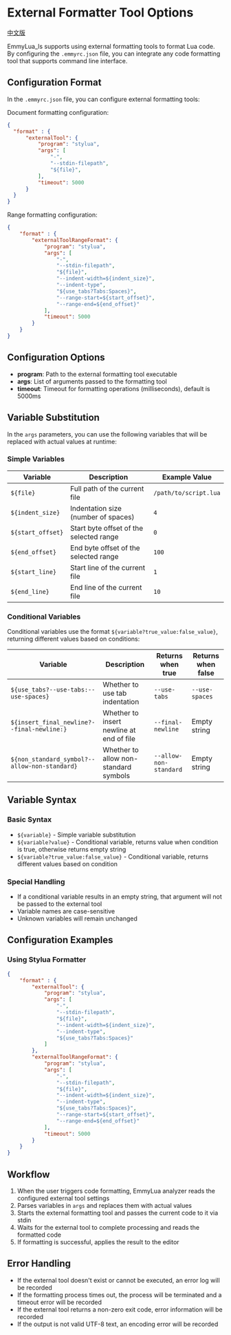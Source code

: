 # External Formatter Tool Options

[中文版](external_formatter_options_CN.md)

EmmyLua_ls supports using external formatting tools to format Lua code. By configuring the `.emmyrc.json` file, you can integrate any code formatting tool that supports command line interface.

## Configuration Format

In the `.emmyrc.json` file, you can configure external formatting tools:

Document formatting configuration:
```json
{
  "format" : {
      "externalTool": {
          "program": "stylua",
          "args": [
              "-",
              "--stdin-filepath",
              "${file}",
          ],
          "timeout": 5000
      }
  }
}

```
Range formatting configuration:
```json
{
    "format" : {
        "externalToolRangeFormat": {
            "program": "stylua",
            "args": [
                "-",
                "--stdin-filepath",
                "${file}",
                "--indent-width=${indent_size}",
                "--indent-type",
                "${use_tabs?Tabs:Spaces}",
                "--range-start=${start_offset}",
                "--range-end=${end_offset}"
            ],
            "timeout": 5000
        }
    }
}
```


## Configuration Options

- **program**: Path to the external formatting tool executable
- **args**: List of arguments passed to the formatting tool
- **timeout**: Timeout for formatting operations (milliseconds), default is 5000ms

## Variable Substitution

In the `args` parameters, you can use the following variables that will be replaced with actual values at runtime:

### Simple Variables

| Variable | Description | Example Value |
|----------|-------------|---------------|
| `${file}` | Full path of the current file | `/path/to/script.lua` |
| `${indent_size}` | Indentation size (number of spaces) | `4` |
| `${start_offset}` | Start byte offset of the selected range | `0` |
| `${end_offset}` | End byte offset of the selected range | `100` |
| `${start_line}` | Start line of the current file | `1` |
| `${end_line}` | End line of the current file | `10` |

### Conditional Variables

Conditional variables use the format `${variable?true_value:false_value}`, returning different values based on conditions:

| Variable | Description | Returns when true | Returns when false |
|----------|-------------|-------------------|-------------------|
| `${use_tabs?--use-tabs:--use-spaces}` | Whether to use tab indentation | `--use-tabs` | `--use-spaces` |
| `${insert_final_newline?--final-newline:}` | Whether to insert newline at end of file | `--final-newline` | Empty string |
| `${non_standard_symbol?--allow-non-standard}` | Whether to allow non-standard symbols | `--allow-non-standard` | Empty string |

## Variable Syntax

### Basic Syntax
- `${variable}` - Simple variable substitution
- `${variable?value}` - Conditional variable, returns value when condition is true, otherwise returns empty string
- `${variable?true_value:false_value}` - Conditional variable, returns different values based on condition

### Special Handling
- If a conditional variable results in an empty string, that argument will not be passed to the external tool
- Variable names are case-sensitive
- Unknown variables will remain unchanged

## Configuration Examples

### Using Stylua Formatter

```json
{
    "format" : {
        "externalTool": {
            "program": "stylua",
            "args": [
                "-",
                "--stdin-filepath",
                "${file}",
                "--indent-width=${indent_size}",
                "--indent-type",
                "${use_tabs?Tabs:Spaces}"
            ]
        },
        "externalToolRangeFormat": {
            "program": "stylua",
            "args": [
                "-",
                "--stdin-filepath",
                "${file}",
                "--indent-width=${indent_size}",
                "--indent-type",
                "${use_tabs?Tabs:Spaces}",
                "--range-start=${start_offset}",
                "--range-end=${end_offset}"
            ],
            "timeout": 5000
        }
    }
}
```

## Workflow

1. When the user triggers code formatting, EmmyLua analyzer reads the configured external tool settings
2. Parses variables in `args` and replaces them with actual values
3. Starts the external formatting tool and passes the current code to it via stdin
4. Waits for the external tool to complete processing and reads the formatted code
5. If formatting is successful, applies the result to the editor

## Error Handling

- If the external tool doesn't exist or cannot be executed, an error log will be recorded
- If the formatting process times out, the process will be terminated and a timeout error will be recorded
- If the external tool returns a non-zero exit code, error information will be recorded
- If the output is not valid UTF-8 text, an encoding error will be recorded
